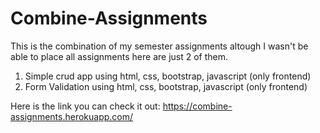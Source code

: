# Combine-Assignments

This is the combination of my semester assignments altough I wasn't be able to place all assignments here are just 2 of them.

1. Simple crud app using html, css, bootstrap, javascript (only frontend)
2. Form Validation using html, css, bootstrap, javascript (only frontend)

Here is the link you can check it out: https://combine-assignments.herokuapp.com/
